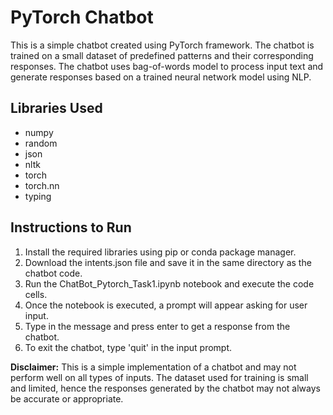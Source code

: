 # PyTorch Chatbot

This is a simple chatbot created using PyTorch framework. The chatbot is trained on a small dataset of predefined patterns and their corresponding responses. The chatbot uses bag-of-words model to process input text and generate responses based on a trained neural network model using NLP. 

## Libraries Used
- numpy
- random
- json
- nltk
- torch
- torch.nn
- typing

## Instructions to Run

1. Install the required libraries using pip or conda package manager.
2. Download the intents.json file and save it in the same directory as the chatbot code.
3. Run the ChatBot_Pytorch_Task1.ipynb notebook and execute the code cells.
4. Once the notebook is executed, a prompt will appear asking for user input.
5. Type in the message and press enter to get a response from the chatbot.
6. To exit the chatbot, type 'quit' in the input prompt.

**Disclaimer:** This is a simple implementation of a chatbot and may not perform well on all types of inputs. The dataset used for training is small and limited, hence the responses generated by the chatbot may not always be accurate or appropriate.
